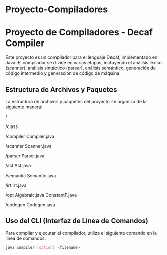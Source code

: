 # Proyecto-Compiladores

# Proyecto de Compiladores - Decaf Compiler

Este proyecto es un compilador para el lenguaje Decaf, implementado en Java. El compilador se divide en varias etapas, incluyendo el análisis léxico (scanner), análisis sintáctico (parser), análisis semántico, generación de código intermedio y generación de código de máquina.

## Estructura de Archivos y Paquetes

La estructura de archivos y paquetes del proyecto se organiza de la siguiente manera:

/ 

/class 


/compiler 
        Compiler.java 


/scanner 
        Scanner.java 


/parser 
        Parser.java 


/ast 
        Ast.java 


/semantic 
        Semantic.java 


/irt 
        Irt.java 


/opt 
        Algebraic.java 
        ConstantF.java 


/codegen 
        Codegen.java 


## Uso del CLI (Interfaz de Línea de Comandos)

Para compilar y ejecutar el compilador, utiliza el siguiente comando en la línea de comandos:

```bash
java compiler [option] <filename>
